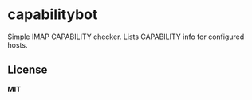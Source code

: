# capabilitybot

Simple IMAP CAPABILITY checker. Lists CAPABILITY info for configured hosts.

## License

**MIT**